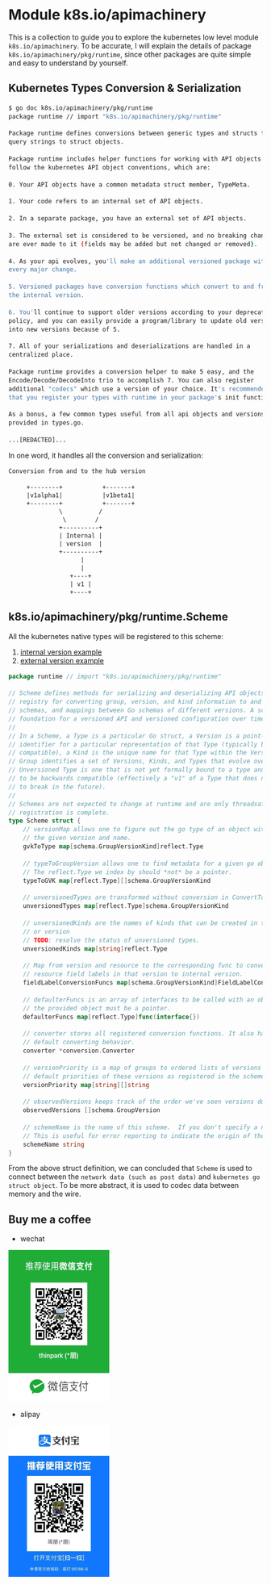 # Module k8s.io/apimachinery

This is a collection to guide you to explore the kubernetes low level module
`k8s.io/apimachinery`. To be accurate, I will explain the details of package
`k8s.io/apimachinery/pkg/runtime`, since other packages are quite simple and
easy to understand by yourself.

## Kubernetes Types Conversion & Serialization

```bash
$ go doc k8s.io/apimachinery/pkg/runtime
package runtime // import "k8s.io/apimachinery/pkg/runtime"

Package runtime defines conversions between generic types and structs to map
query strings to struct objects.

Package runtime includes helper functions for working with API objects that
follow the kubernetes API object conventions, which are:

0. Your API objects have a common metadata struct member, TypeMeta.

1. Your code refers to an internal set of API objects.

2. In a separate package, you have an external set of API objects.

3. The external set is considered to be versioned, and no breaking changes
are ever made to it (fields may be added but not changed or removed).

4. As your api evolves, you'll make an additional versioned package with
every major change.

5. Versioned packages have conversion functions which convert to and from
the internal version.

6. You'll continue to support older versions according to your deprecation
policy, and you can easily provide a program/library to update old versions
into new versions because of 5.

7. All of your serializations and deserializations are handled in a
centralized place.

Package runtime provides a conversion helper to make 5 easy, and the
Encode/Decode/DecodeInto trio to accomplish 7. You can also register
additional "codecs" which use a version of your choice. It's recommended
that you register your types with runtime in your package's init function.

As a bonus, a few common types useful from all api objects and versions are
provided in types.go.

...[REDACTED]...
```

In one word, it handles all the conversion and serialization:

```text
Conversion from and to the hub version

     +--------+           +-------+
     |v1alpha1|           |v1beta1|
     +--------+           +-------+
              \          /
               \        /
              +----------+
              | Internal |
              | version  |
              +----------+
                    |
                    |
                 +----+
                 | v1 |
                 +----+
```

## k8s.io/apimachinery/pkg/runtime.Scheme

All the kubernetes native types will be registered to this scheme:

1. [internal version example](https://github.com/kubernetes/kubernetes/blob/29e4fdab4d644af51c1fa2623bf0e78f3dd6383b/pkg/apis/apps/register.go#L49)
2. [external version example](https://github.com/kubernetes/kubernetes/blob/29e4fdab4d644af51c1fa2623bf0e78f3dd6383b/staging/src/k8s.io/api/apps/v1/register.go#L45)

```go
package runtime // import "k8s.io/apimachinery/pkg/runtime"

// Scheme defines methods for serializing and deserializing API objects, a type
// registry for converting group, version, and kind information to and from Go
// schemas, and mappings between Go schemas of different versions. A scheme is the
// foundation for a versioned API and versioned configuration over time.
//
// In a Scheme, a Type is a particular Go struct, a Version is a point-in-time
// identifier for a particular representation of that Type (typically backwards
// compatible), a Kind is the unique name for that Type within the Version, and a
// Group identifies a set of Versions, Kinds, and Types that evolve over time. An
// Unversioned Type is one that is not yet formally bound to a type and is promised
// to be backwards compatible (effectively a "v1" of a Type that does not expect
// to break in the future).
//
// Schemes are not expected to change at runtime and are only threadsafe after
// registration is complete.
type Scheme struct {
	// versionMap allows one to figure out the go type of an object with
	// the given version and name.
	gvkToType map[schema.GroupVersionKind]reflect.Type

	// typeToGroupVersion allows one to find metadata for a given go object.
	// The reflect.Type we index by should *not* be a pointer.
	typeToGVK map[reflect.Type][]schema.GroupVersionKind

	// unversionedTypes are transformed without conversion in ConvertToVersion.
	unversionedTypes map[reflect.Type]schema.GroupVersionKind

	// unversionedKinds are the names of kinds that can be created in the context of any group
	// or version
	// TODO: resolve the status of unversioned types.
	unversionedKinds map[string]reflect.Type

	// Map from version and resource to the corresponding func to convert
	// resource field labels in that version to internal version.
	fieldLabelConversionFuncs map[schema.GroupVersionKind]FieldLabelConversionFunc

	// defaulterFuncs is an array of interfaces to be called with an object to provide defaulting
	// the provided object must be a pointer.
	defaulterFuncs map[reflect.Type]func(interface{})

	// converter stores all registered conversion functions. It also has
	// default converting behavior.
	converter *conversion.Converter

	// versionPriority is a map of groups to ordered lists of versions for those groups indicating the
	// default priorities of these versions as registered in the scheme
	versionPriority map[string][]string

	// observedVersions keeps track of the order we've seen versions during type registration
	observedVersions []schema.GroupVersion

	// schemeName is the name of this scheme.  If you don't specify a name, the stack of the NewScheme caller will be used.
	// This is useful for error reporting to indicate the origin of the scheme.
	schemeName string
}
```

From the above struct definition, we can concluded that `Scheme` is used to
connect between the `network data (such as post data)` and `kubernetes go struct
object`. To be more abstract, it is used to codec data between memory and the
wire.

## Buy me a coffee

- wechat

![wechat](assets/wechat.png)

- alipay

![alipay](assets/alipay.png)
